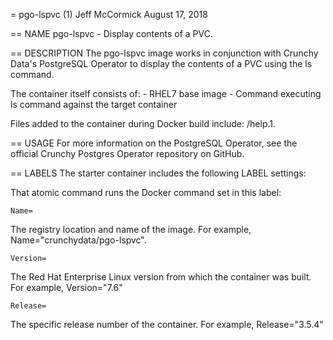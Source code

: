 = pgo-lspvc (1)
Jeff McCormick
August 17, 2018

== NAME
pgo-lspvc - Display contents of a PVC.

== DESCRIPTION
The pgo-lspvc image works in conjunction with Crunchy Data's PostgreSQL Operator to display the contents of a PVC using the ls command.

The container itself consists of:
    - RHEL7 base image
    - Command executing ls command against the target container

Files added to the container during Docker build include: /help.1.

== USAGE
For more information on the PostgreSQL Operator, see the official Crunchy Postgres Operator repository on GitHub.

== LABELS
The starter container includes the following LABEL settings:

That atomic command runs the Docker command set in this label:

`Name=`

The registry location and name of the image. For example, Name="crunchydata/pgo-lspvc".

`Version=`

The Red Hat Enterprise Linux version from which the container was built. For example, Version="7.6"

`Release=`

The specific release number of the container. For example, Release="3.5.4"
